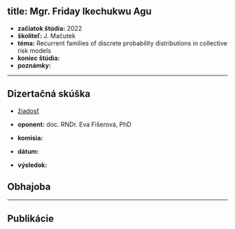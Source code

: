 title: Mgr. Friday Ikechukwu Agu
---

* **začiatok štúdia:** 2022    
* **školiteľ:**  J. Mačutek  
* **téma:** Recurrent families of discrete probability distributions in collective risk models    
* **koniec štúdia:**    
* **poznámky:**



---


## Dizertačná skúška

* [žiadosť](DS_agu/ziadost.pdf)   

* **oponent:**  doc. RNDr. Eva Fišerová, PhD   
* **komisia:**    
* **dátum:**    
* **výsledok:**    




## Obhajoba



---


## Publikácie



